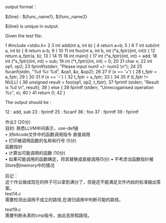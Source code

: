 output format：

${line} : ${func_name1}, ${func_name2}


${line} is unique in output.


Given the test file:

  1 #include <stdio.h>
  2 
  3 int add(int a, int b) {
  4    return a+b;
  5 }
  6 
  7 int sub(int a, int b) {
  8    return a-b;
  9 }
 10 
 11 int foo(int a, int b, int (*a_fptr)(int, int)) {
 12     return a_fptr(a, b);
 13 }
 14 
 15 
 16 int main() {
 17     int (*a_fptr)(int, int) = add;
 18     int (*s_fptr)(int, int) = sub;
 19     int (*t_fptr)(int, int) = 0;
 20 
 21     char x;
 22     int op1, op2;
 23     fprintf(stderr, "Please input num1 +/- num2 \n");
 24 
 25     fscanf(stdin, "%d %c %d", &op1, &x, &op2);
 26 
 27     if (x == '+') {
 28        t_fptr = a_fptr;
 29     }
 30 
 31     if (x == '-') {
 32        t_fptr = s_fptr;
 33     }
 34 
 35     if (t_fptr != NULL) {
 36        unsigned result = foo(op1, op2, t_fptr);
 37        fprintf (stderr, "Result is %d \n", result);
 38     } else {
 39        fprintf (stderr, "Unrecoganised operation %c", x);
 40     }
 41     return 0;
 42 }

The output should be :

12 : add, sub
23 : fprintf
25 : fscanf
36 : foo
37 : fprintf
39 : fprintf


作业2 (20分)  
目的: 熟悉LLVM中间表示，use-def链  
• 对bitcode文件中的函数调用指令 直接调用  
▪ 打印被调用函数的名称和行号 (5分)  
函数指针  
▪ 计算出可能调用的函数 (10分)  
▪ 如果可能调用的函数确定，将其替换成直接调用(5分) ▪ 不考虑当函数指针被Store到memory中的情况  
  
后记：  
这个作业做成现在的样子可以拿到满分了，但是还不能满足文件内给的标准输出答案。  
test14.c  
  需要检测出调用不成立的路径,在递归调用中判断可能的路径。  
  
test19.c  
  需要判断永真的cmp指令，由此去除假路径。  
